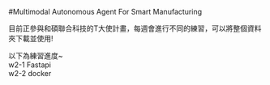 #Multimodal Autonomous Agent For Smart Manufacturing 

目前正參與和碩聯合科技的T大使計畫，每週會進行不同的練習，可以將整個資料夾下載並使用!  

以下為練習進度~  
w2-1 Fastapi   
w2-2 docker  
